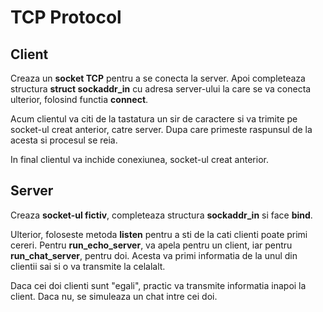 # TCP Protocol

## Client

Creaza un **socket TCP** pentru a se conecta la server. Apoi completeaza
structura **struct sockaddr_in** cu adresa server-ului la care se va conecta
ulterior,
folosind functia **connect**.

Acum clientul va citi de la tastatura un sir de caractere si va trimite pe
socket-ul creat anterior, catre server. Dupa care primeste raspunsul de la
acesta si procesul se reia.

In final clientul va inchide conexiunea, socket-ul creat anterior.

## Server

Creaza **socket-ul fictiv**, completeaza structura **sockaddr_in** si face **bind**.

Ulterior, foloseste metoda **listen** pentru a sti de la cati clienti poate
primi cereri. Pentru **run_echo_server**, va apela pentru un client, iar pentru
**run_chat_server**, pentru doi. Acesta va primi informatia de la unul din clientii
sai si o va transmite la celalalt.

Daca cei doi clienti sunt "egali", practic va transmite informatia inapoi la client.
Daca nu, se simuleaza un chat intre cei doi.
